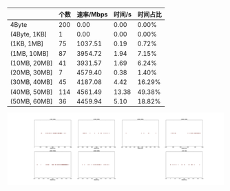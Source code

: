 |   |个数|速率/Mbps|时间/s|时间占比|
|---|---|---|---|---|
|4Byte|200|0.00|0.00|0.00%|
|(4Byte, 1KB]|1|0.00|0.00|0.00%|
|(1KB, 1MB]|75|1037.51|0.19|0.72%|
|(1MB, 10MB]|87|3954.72|1.94|7.15%|
|(10MB, 20MB]|41|3931.57|1.69|6.24%|
|(20MB, 30MB]|7|4579.40|0.38|1.40%|
|(30MB, 40MB]|45|4187.08|4.42|16.29%|
|(40MB, 50MB]|114|4561.49|13.38|49.38%|
|(50MB, 60MB]|36|4459.94|5.10|18.82%|

![](./速率分布.jpg)

